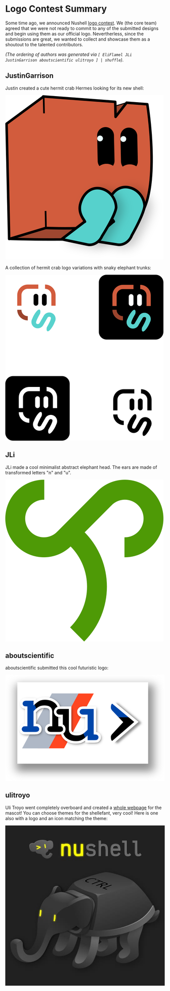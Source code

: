 # Logo Contest Summary

Some time ago, we announced Nushell [logo contest](2023-12-21-logo-contest.md). We (the core team) agreed that we were not ready to commit to any of the submitted designs and begin using them as our official logo. Nevertherless, since the submissions are great, we wanted to collect and showcase them as a shoutout to the talented contributors.

_(The ordering of authors was generated via `[ EliFlamel JLi JustinGarrison aboutscientific ulitroyo ] | shuffle`)._

## JustinGarrison

Justin created a cute hermit crab Hermes looking for its new shell:

![Mascot](../assets/images/logo-contest/JustinGarrison/mascot.png)

A collection of hermit crab logo variations with snaky elephant trunks:

![Logo](../assets/images/logo-contest/JustinGarrison/logo.png)

## JLi

JLi made a cool minimalist abstract elephant head. The ears are made of transformed letters "n" and "u".

![Logo](../assets/images/logo-contest/JLi/logo.png)


## aboutscientific

aboutscientific submitted this cool futuristic logo:

![Logo](../assets/images/logo-contest/aboutscientific/logo.png)

## ulitroyo

Uli Troyo went completely overboard and created a [whole webpage](https://ulitroyo.github.io/nushell-ellie) for the mascot! You can choose themes for the shellefant, very cool! Here is one also with a logo and an icon matching the theme:

![Mascot](../assets/images/logo-contest/ulitroyo/ellie-color.jpg)
